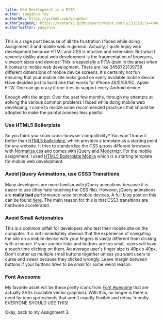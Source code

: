 ```yaml
---
title: Web Development is a PITA
author: Yangshun Tay
authorURL: https://github.com/yangshun
authorImageURL: https://avatars0.githubusercontent.com/u/1315101?s=400&v=4
authorTwitter: yangshun
---
```


This is a rage post because of all the frustration I faced while doing Assignment 3 and mobile web in general.<!--truncate--> Actually, I quite enjoy web development because HTML and CSS is intuitive and extensible. But what I severely dislike about web development is the fragmentation of browsers, viewport sizes and devices! This is especially a PITA (pain in the arse) when it comes to mobile web development. There are like 3456723139738 different dimensions of mobile device screens. It's certainly not fun ensuring that your mobile site looks good on every available mobile device. Have decided just to build one that works for iPhone 4S/5/5S/5C. Apple FTW. One can go crazy if one tries to support every Android device.

Enough with the angst. Over the past few months, through my attempts at solving the various common problems I faced while doing mobile web developing, I came to realize some recommended practices that should be adopted to make the painful process less painful.

### Use HTML5 Boilerplate

So you think you know cross-browser compatibility? You won't know it better than [HTML5 boilerplate](http://html5boilerplate.com/), which provides a template as a starting point for any website. It tries to standardize the CSS across different browsers with [Normalize.css](http://necolas.github.com/normalize.css/) and comes with jQuery and [Modernizr](http://modernizr.com/). For the mobile assignment, I used [HTML5 Boilerplate Mobile](http://html5boilerplate.com/mobile/) which is a starting template for mobile web development.

### Avoid jQuery Animations, use CSS3 Transitions

Many developers are more familiar with jQuery animations because it is easier to use (they hate touching the CSS file). However, jQuery animations are **really bad** performance-wise on mobile devices. A full blog post on this can be found [here](http://css3.bradshawenterprises.com/blog/jquery-vs-css3-transitions/). The main reason for this is that CSS3 transitions are hardware accelerated.

### Avoid Small Actionables

This is a common pitfall for developers who test their mobile site on the computer. It is not immediately obvious that the experience of navigating the site on a mobile device with your fingers is vastly different from clicking with a mouse. If your anchor links and buttons are too small, users will have a touch time clicking on them. An average user's finger size is 40px x 40px. Don't clutter up multiple small buttons together unless you want users to curse and swear because they clicked wrongly. Leave margin between buttons if your buttons _have_ to be small for some weird reason.

### Font Awesome

My favorite asset will be these pretty icons from [Font Awesome](http://fortawesome.github.io/Font-Awesome/icons/) that are actually SVGs (scalable vector graphics). With this, no longer is there a need for icon spritesheets that aren't exactly flexible and retina-friendly. EVERYONE SHOULD USE THIS!

Okay, back to my Assignment 3.
